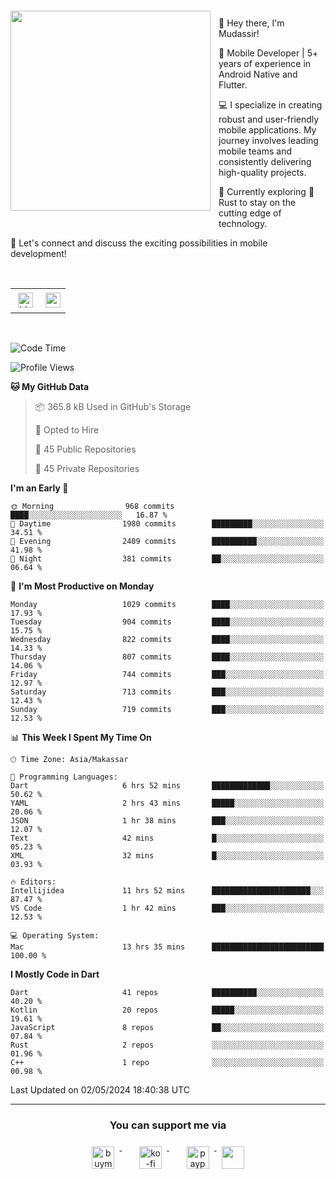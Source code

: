 <a href="https://lazycatlabs.com/" target="_blank">
<img 
  src="https://github-production-user-asset-6210df.s3.amazonaws.com/1531684/281783264-5b2e172d-feb8-40de-9846-a70379b758fb.png" 
  style="margin-top:20px;margin-right:13px;margin-bottom:20px"
  align="left" 
  height="320px"
/>
</a>
<br>
<p>
 👋 Hey there, I'm Mudassir!

🚀 Mobile Developer | 5+ years of experience in Android Native and Flutter.

💻 I specialize in creating robust and user-friendly mobile applications. My journey involves leading mobile teams and consistently delivering high-quality projects.

🌱 Currently exploring 🦀 Rust to stay on the cutting edge of technology.

🔗 Let's connect and discuss the exciting possibilities in mobile development!

<br>

<table style="border:none; border-collapse:collapse; cellspacing:0; cellpadding:0">
    <tr>
        <td>
           <a href="https://www.linkedin.com/in/lzyct/" target="_blank">
              <img src="https://github.com/ukieTux/ukieTux/blob/master/assets/linkedin.svg" alt="LinkedIn" style="vertical-align:top; margin:4px" height=24>
          </a>
        </td>
        <td>
           <a href = "https://www.upwork.com/freelancers/~01913209d41be922f1?viewMode=1">
              <img src="https://img.shields.io/badge/UpWork-6FDA44?logo=Upwork&logoColor=white" height=24/>
           </a>
        </td>
    </tr>
</table>

<br>

<!--START_SECTION:waka-->
![Code Time](http://img.shields.io/badge/Code%20Time-6%2C035%20hrs%2016%20mins-blue)

![Profile Views](http://img.shields.io/badge/Profile%20Views-1-blue)

**🐱 My GitHub Data** 

> 📦 365.8 kB Used in GitHub's Storage 
 > 
> 💼 Opted to Hire
 > 
> 📜 45 Public Repositories 
 > 
> 🔑 45 Private Repositories 
 > 
**I'm an Early 🐤** 

```text
🌞 Morning                968 commits         ████░░░░░░░░░░░░░░░░░░░░░   16.87 % 
🌆 Daytime                1980 commits        █████████░░░░░░░░░░░░░░░░   34.51 % 
🌃 Evening                2409 commits        ██████████░░░░░░░░░░░░░░░   41.98 % 
🌙 Night                  381 commits         ██░░░░░░░░░░░░░░░░░░░░░░░   06.64 % 
```
📅 **I'm Most Productive on Monday** 

```text
Monday                   1029 commits        ████░░░░░░░░░░░░░░░░░░░░░   17.93 % 
Tuesday                  904 commits         ████░░░░░░░░░░░░░░░░░░░░░   15.75 % 
Wednesday                822 commits         ████░░░░░░░░░░░░░░░░░░░░░   14.33 % 
Thursday                 807 commits         ████░░░░░░░░░░░░░░░░░░░░░   14.06 % 
Friday                   744 commits         ███░░░░░░░░░░░░░░░░░░░░░░   12.97 % 
Saturday                 713 commits         ███░░░░░░░░░░░░░░░░░░░░░░   12.43 % 
Sunday                   719 commits         ███░░░░░░░░░░░░░░░░░░░░░░   12.53 % 
```


📊 **This Week I Spent My Time On** 

```text
🕑︎ Time Zone: Asia/Makassar

💬 Programming Languages: 
Dart                     6 hrs 52 mins       █████████████░░░░░░░░░░░░   50.62 % 
YAML                     2 hrs 43 mins       █████░░░░░░░░░░░░░░░░░░░░   20.06 % 
JSON                     1 hr 38 mins        ███░░░░░░░░░░░░░░░░░░░░░░   12.07 % 
Text                     42 mins             █░░░░░░░░░░░░░░░░░░░░░░░░   05.23 % 
XML                      32 mins             █░░░░░░░░░░░░░░░░░░░░░░░░   03.93 % 

🔥 Editors: 
Intellijidea             11 hrs 52 mins      ██████████████████████░░░   87.47 % 
VS Code                  1 hr 42 mins        ███░░░░░░░░░░░░░░░░░░░░░░   12.53 % 

💻 Operating System: 
Mac                      13 hrs 35 mins      █████████████████████████   100.00 % 
```

**I Mostly Code in Dart** 

```text
Dart                     41 repos            ██████████░░░░░░░░░░░░░░░   40.20 % 
Kotlin                   20 repos            █████░░░░░░░░░░░░░░░░░░░░   19.61 % 
JavaScript               8 repos             ██░░░░░░░░░░░░░░░░░░░░░░░   07.84 % 
Rust                     2 repos             ░░░░░░░░░░░░░░░░░░░░░░░░░   01.96 % 
C++                      1 repo              ░░░░░░░░░░░░░░░░░░░░░░░░░   00.98 % 
```




 Last Updated on 02/05/2024 18:40:38 UTC
<!--END_SECTION:waka-->



---
<h3 align="center">You can support me via</h3>
<p align="center">
  <a href="https://www.buymeacoffee.com/Lzyct" target="_blank">
    <img src="https://www.buymeacoffee.com/assets/img/guidelines/download-assets-sm-2.svg" alt="buymeacoffe" style="vertical-align:top; margin:8px" height="36">
  </a>&nbsp;&nbsp;&nbsp;&nbsp;
   <a href="https://ko-fi.com/Lzyct" target="_blank">
    <img src="https://help.ko-fi.com/system/photos/3604/0095/9793/logo_circle.png" alt="ko-fi" style="vertical-align:top; margin:8px" height="36">
  </a>&nbsp;&nbsp;&nbsp;&nbsp;
  <a href="https://paypal.me/ukieTux" target="_blank">
    <img src="https://blog.zoom.us/wp-content/uploads/2019/08/paypal.png" alt="paypal" style="vertical-align:top; margin:8px" height="36">
  </a>
  <a href="https://saweria.co/Lzyct" target="_blank">
   <img src="https://1.bp.blogspot.com/-7OuHSxaNk6A/X92QPg8L9kI/AAAAAAAAG0E/lUzKf_uuVP8jCqvXpA7juh_l-TfK2jnbwCLcBGAsYHQ/s16000/SAWERIA.webp" style="vertical-align:top; margin:8px" height="36">
  </a>
</p>
<br><br>
